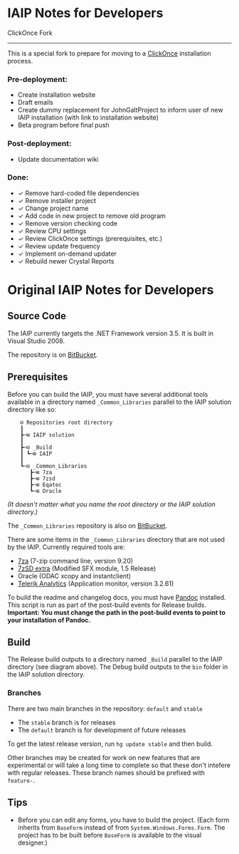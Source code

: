 IAIP Notes for Developers
=========================

ClickOnce Fork

---

This is a special fork to prepare for moving to a [ClickOnce](http://msdn.microsoft.com/en-us/library/142dbbz4%28v=vs.90%29.aspx) installation process.

### Pre-deployment:

+ Create installation website
+ Draft emails
+ Create dummy replacement for JohnGaltProject to inform user of new IAIP installation (with link to installation website)
+ Beta program before final push

### Post-deployment:

+ Update documentation wiki

### Done:

+ ✓ Remove hard-coded file dependencies
+ ✓ Remove installer project
+ ✓ Change project name
+ ✓ Add code in new project to remove old program
+ ✓ Remove version checking code
+ ✓ Review CPU settings
+ ✓ Review ClickOnce settings (prerequisites, etc.)
+ ✓ Review update frequency
+ ✓ Implement on-demand updater
+ ✓ Rebuild newer Crystal Reports

Original IAIP Notes for Developers
=========================

Source Code
-----------

The IAIP currently targets the .NET Framework version 3.5. It is built in Visual Studio 2008.

The repository is on [BitBucket](https://bitbucket.org/bgregory/iaip-2008).


Prerequisites
-------------

Before you can build the IAIP, you must have several additional tools available in a directory named `_Common_Libraries` parallel to the IAIP solution directory like so:

```text
	⊟ Repositories root directory
    ┃
	┣─⊞ IAIP solution
    ┃
	┣─⊟ _Build
	┃ ┗─⊞ IAIP
    ┃
	┗─⊟ _Common_Libraries
	   ┣─⊞ 7za
	   ┣─⊞ 7zsd
	   ┣─⊞ Eqatec
	   ┗─⊞ Oracle
```

*(It doesn't matter what you name the root directory or the IAIP solution directory.)*

The `_Common_Libraries` repository is also on [BitBucket](https://bitbucket.org/dougwaldron/tools-for-vs-and-other-projects).

There are some items in the `_Common_Libraries` directory that are not used by the IAIP. Currently required tools are:

+ [7za](http://sourceforge.net/projects/sevenzip/files/7-Zip/9.20/) (7-zip command line, version 9.20)
+ [7zSD extra](http://7zsfx.info/en/download.html) (Modified SFX module, 1.5 Release)
+ Oracle (ODAC xcopy and instantclient)
+ [Telerik Analytics](http://www.telerik.com/analytics/download/) (Application monitor, version 3.2.61)

To build the readme and changelog docs, you must have [Pandoc](http://johnmacfarlane.net/pandoc/) installed. This script is run as part of the post-build events for Release builds. **Important: You must change the path in the post-build events to point to your installation of Pandoc.**

Build
-----

The Release build outputs to a directory named `_Build` parallel to the IAIP directory (see diagram above). The Debug build outputs to the `bin` folder in the IAIP solution directory.

### Branches

There are two main branches in the repository: `default` and `stable`

+ The `stable` branch is for releases
+ The `default` branch is for development of future releases

To get the latest release version, run `hg update stable` and then build.

Other branches may be created for work on new features that are experimental or will take a long time to complete so that these don't intefere with regular releases. These branch names should be prefixed with `feature-`.

Tips
----

+ Before you can edit any forms, you have to build the project. (Each form inherits from `BaseForm` instead of from `System.Windows.Forms.Form`. The project has to be built before `BaseForm` is available to the visual designer.)
